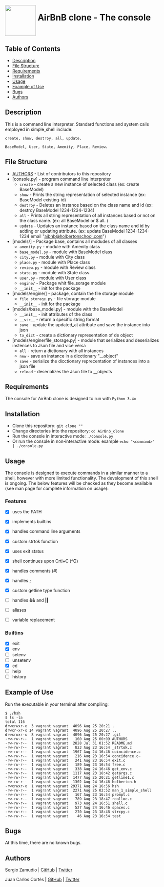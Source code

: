 # <a href="url"><img src="https://images.assetsdelivery.com/compings_v2/dmstudio/dmstudio1606/dmstudio160600030.jpg" align="middle" width="100" height="100"></a> AirBnB clone - The console


## Table of Contents
* [Description](#description)
* [File Structure](#file-structure)
* [Requirements](#requirements)
* [Installation](#installation)
* [Usage](#usage)
* [Example of Use](#example-of-use)
* [Bugs](#bugs)
* [Authors](#authors)

## Description
This is a command line interpreter.
Standard functions and system calls employed in simple_shell include:
   ```commands
   create, show, destroy, all, update.
   ```

   ```classes
   BaseModel, User, State, Amenity, Place, Review.
   ```

   
## File Structure
* [AUTHORS](AUTHORS) - List of contributors to this repository
* [console.py] - program command line interpreter
  * `create` - create a new instance of selected class (ex: create BaseModel)
  * `show` - Prints the string representation of selected instance (ex: BaseModel existing-id)
  * `destroy` - Deletes an instance based on the class name and id (ex: destroy BaseModel 1234-1234-1234)
  * `all` - Prints all string representation of all instances based or not on the class name. (ex:  all BaseModel or $ all. )
  * `update` - Updates an instance based on the class name and id by adding or updating attribute. (ex: update BaseModel 1234-1234-1234 email "aibnb@holbertonschool.com") 
* [models/] - Package base, contains all modudes of all classes
  * `amenity.py` - module with Amenity class
  * `base_model.py` - module with BaseModel class
  * `city.py` - module with City class
  * `place.py` - module with Place class
  * `review.py` - module with Review class
  * `state.py` - module with State class
  * `user.py` - module with User class
  * `engine/` - Package whit file_sorage module
  * `__init__` - init for the package
* [models/engine/] - package, contain the file storage module
  * `file_storage.py` - file storage module
  * `__init__` - init for the package
* [models/base_model.py] - module with the BaseModel
  * `__init__` - init attributes of the class
  * `__str__` - return a specific string format
  * `save` - update the updated_at attribute and save the instance into json
  * `to_dict` - create a dictionary representation of de object
* [models/engine/file_storage.py] - module that serializes and deserializes instences to Json file and vice versa
  * `all` - return a dictionary with all instances
  * `new` - save an instance in a dicctionary "__object"
  * `save` - serialize the dicctionary reprecentation of instances into a json file
  * `reload` - deserializes the Json file to __objects 
  
 

## Requirements

The console for AirBnb clone is designed to run with `Python 3.4x ` 

## Installation

   - Clone this repository: `git clone ""`
   - Change directories into the repository: `cd AirBnb_clone`
   - Run the console in interactive mode: `./console.py`
   - Or run the console in non-interactive mode: example `echo "<command>" | ./console.py`

## Usage

The console is designed to execute commands in a similar manner to a shell, however with more limited functionality. The development of this shell is ongoing. The below features will be checked as they become available (see man page for complete information on usage):

### Features
- [x] uses the PATH
- [x] implements builtins
- [x] handles command line arguments
- [x] custom strtok function
- [x] uses exit status
- [x] shell continues upon Crtl+C (**^C**)
- [x] handles comments (#)
- [x] handles **;**
- [x] custom getline type function
- [ ] handles **&&** and **||**
- [ ] aliases
- [ ] variable replacement


### Builtins

- [x] exit
- [x] env
- [ ] setenv
- [ ] unsetenv
- [x] cd
- [ ] help
- [ ] history

## Example of Use
Run the executable in your terminal after compiling:
```
$ ./hsh
$ ls -la
total 116
drwxrwxr-x  3 vagrant vagrant  4096 Aug 25 20:21 .
drwxr-xr-x 14 vagrant vagrant  4096 Aug 25 20:27 ..
drwxrwxr-x  8 vagrant vagrant  4096 Aug 25 20:27 .git
-rw-rw-r--  1 vagrant vagrant   160 Aug 25 00:09 AUTHORS
-rw-rw-r--  1 vagrant vagrant  2828 Jul 31 01:52 README.md
-rw-rw-r--  1 vagrant vagrant   823 Aug 23 16:54 _strtok.c
-rw-rw-r--  1 vagrant vagrant  1967 Aug 24 16:46 coincidence.c
-rw-rw-r--  1 vagrant vagrant   216 Aug 23 16:54 concidence.c~
-rw-rw-r--  1 vagrant vagrant   241 Aug 23 16:54 exit.c
-rw-rw-r--  1 vagrant vagrant   189 Aug 23 16:54 free.c
-rw-rw-r--  1 vagrant vagrant   338 Aug 24 16:46 get_env.c
-rw-rw-r--  1 vagrant vagrant  1117 Aug 23 18:42 getargs.c
-rw-rw-r--  1 vagrant vagrant  1477 Aug 25 20:21 getline1.c
-rw-rw-r--  1 vagrant vagrant  1302 Aug 24 16:46 holberton.h
-rwxrwxr-x  1 vagrant vagrant 29371 Aug 24 16:56 hsh
-rw-rw-r--  1 vagrant vagrant  2271 Aug 25 02:52 man_1_simple_shell
-rw-rw-r--  1 vagrant vagrant   167 Aug 23 16:54 prompt.c
-rw-rw-r--  1 vagrant vagrant   789 Aug 23 18:47 realloc.c
-rw-rw-r--  1 vagrant vagrant   973 Aug 24 16:51 shell.c
-rw-rw-r--  1 vagrant vagrant   527 Aug 24 16:46 spaces.c
-rw-rw-r--  1 vagrant vagrant   270 Aug 23 18:48 strcpy.c
-rw-rw-r--  1 vagrant vagrant    46 Aug 23 16:54 test
```
## Bugs
At this time, there are no known bugs.

## Authors
Sergio Zamudio | [GitHub](https://github.com/zamu5) | [Twitter](https://twitter.com/zamu55)

Juan Carlos Cortés | [GitHub](https://github.com/jucortesa) | [Twitter](https://twitter.com/jucortesa)

